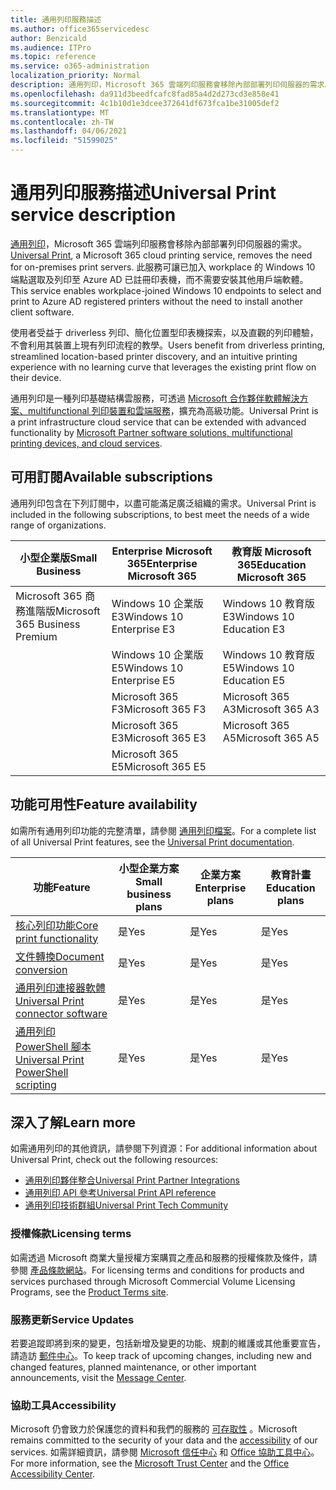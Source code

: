 ```yaml
---
title: 通用列印服務描述
ms.author: office365servicedesc
author: Benzicald
ms.audience: ITPro
ms.topic: reference
ms.service: o365-administration
localization_priority: Normal
description: 通用列印，Microsoft 365 雲端列印服務會移除內部部署列印伺服器的需求。
ms.openlocfilehash: da911d3beedfcafc8fad85a4d2d273cd3e858e41
ms.sourcegitcommit: 4c1b10d1e3dcee372641df673fca1be31005def2
ms.translationtype: MT
ms.contentlocale: zh-TW
ms.lasthandoff: 04/06/2021
ms.locfileid: "51599025"
---
```

# <a name="universal-print-service-description"></a><span data-ttu-id="d2b7c-103">通用列印服務描述</span><span class="sxs-lookup"><span data-stu-id="d2b7c-103">Universal Print service description</span></span>

<span data-ttu-id="d2b7c-104">[通用列印](https://www.microsoft.com/microsoft-365/windows/universal-print)，Microsoft 365 雲端列印服務會移除內部部署列印伺服器的需求。</span><span class="sxs-lookup"><span data-stu-id="d2b7c-104">[Universal Print](https://www.microsoft.com/microsoft-365/windows/universal-print), a Microsoft 365 cloud printing service, removes the need for on-premises print servers.</span></span> <span data-ttu-id="d2b7c-105">此服務可讓已加入 workplace 的 Windows 10 端點選取及列印至 Azure AD 已註冊印表機，而不需要安裝其他用戶端軟體。</span><span class="sxs-lookup"><span data-stu-id="d2b7c-105">This service enables workplace-joined Windows 10 endpoints to select and print to Azure AD registered printers without the need to install another client software.</span></span>

<span data-ttu-id="d2b7c-106">使用者受益于 driverless 列印、簡化位置型印表機探索，以及直觀的列印體驗，不會利用其裝置上現有列印流程的教學。</span><span class="sxs-lookup"><span data-stu-id="d2b7c-106">Users benefit from driverless printing, streamlined location-based printer discovery, and an intuitive printing experience with no learning curve that leverages the existing print flow on their device.</span></span>

<span data-ttu-id="d2b7c-107">通用列印是一種列印基礎結構雲服務，可透過 [Microsoft 合作夥伴軟體解決方案、multifunctional 列印裝置和雲端服務](/universal-print/fundamentals/universal-print-partner-integrations)，擴充為高級功能。</span><span class="sxs-lookup"><span data-stu-id="d2b7c-107">Universal Print is a print infrastructure cloud service that can be extended with advanced functionality by [Microsoft Partner software solutions, multifunctional printing devices, and cloud services](/universal-print/fundamentals/universal-print-partner-integrations).</span></span>

## <a name="available-subscriptions"></a><span data-ttu-id="d2b7c-108">可用訂閱</span><span class="sxs-lookup"><span data-stu-id="d2b7c-108">Available subscriptions</span></span>

<span data-ttu-id="d2b7c-109">通用列印包含在下列訂閱中，以盡可能滿足廣泛組織的需求。</span><span class="sxs-lookup"><span data-stu-id="d2b7c-109">Universal Print is included in the following subscriptions, to best meet the needs of a wide range of organizations.</span></span>

| <span data-ttu-id="d2b7c-110">小型企業版</span><span class="sxs-lookup"><span data-stu-id="d2b7c-110">Small Business</span></span>                 | <span data-ttu-id="d2b7c-111">Enterprise Microsoft 365</span><span class="sxs-lookup"><span data-stu-id="d2b7c-111">Enterprise Microsoft 365</span></span>     | <span data-ttu-id="d2b7c-112">教育版 Microsoft 365</span><span class="sxs-lookup"><span data-stu-id="d2b7c-112">Education Microsoft 365</span></span> |
|--------------------------------|------------------------------|-------------------------|
| <span data-ttu-id="d2b7c-113">Microsoft 365 商務進階版</span><span class="sxs-lookup"><span data-stu-id="d2b7c-113">Microsoft 365 Business Premium</span></span> | <span data-ttu-id="d2b7c-114">Windows 10 企業版 E3</span><span class="sxs-lookup"><span data-stu-id="d2b7c-114">Windows 10 Enterprise E3</span></span>     | <span data-ttu-id="d2b7c-115">Windows 10 教育版 E3</span><span class="sxs-lookup"><span data-stu-id="d2b7c-115">Windows 10 Education E3</span></span> |
|                                | <span data-ttu-id="d2b7c-116">Windows 10 企業版 E5</span><span class="sxs-lookup"><span data-stu-id="d2b7c-116">Windows 10 Enterprise E5</span></span>     | <span data-ttu-id="d2b7c-117">Windows 10 教育版 E5</span><span class="sxs-lookup"><span data-stu-id="d2b7c-117">Windows 10 Education E5</span></span> |
|                                | <span data-ttu-id="d2b7c-118">Microsoft 365 F3</span><span class="sxs-lookup"><span data-stu-id="d2b7c-118">Microsoft 365 F3</span></span>             | <span data-ttu-id="d2b7c-119">Microsoft 365 A3</span><span class="sxs-lookup"><span data-stu-id="d2b7c-119">Microsoft 365 A3</span></span>        |
|                                | <span data-ttu-id="d2b7c-120">Microsoft 365 E3</span><span class="sxs-lookup"><span data-stu-id="d2b7c-120">Microsoft 365 E3</span></span>             | <span data-ttu-id="d2b7c-121">Microsoft 365 A5</span><span class="sxs-lookup"><span data-stu-id="d2b7c-121">Microsoft 365 A5</span></span>        |
|                                | <span data-ttu-id="d2b7c-122">Microsoft 365 E5</span><span class="sxs-lookup"><span data-stu-id="d2b7c-122">Microsoft 365 E5</span></span>             |                         |

## <a name="feature-availability"></a><span data-ttu-id="d2b7c-123">功能可用性</span><span class="sxs-lookup"><span data-stu-id="d2b7c-123">Feature availability</span></span>

<span data-ttu-id="d2b7c-124">如需所有通用列印功能的完整清單，請參閱 [通用列印檔案](/universal-print/)。</span><span class="sxs-lookup"><span data-stu-id="d2b7c-124">For a complete list of all Universal Print features, see the [Universal Print documentation](/universal-print/).</span></span>

| <span data-ttu-id="d2b7c-125">功能</span><span class="sxs-lookup"><span data-stu-id="d2b7c-125">Feature</span></span>                                  | <span data-ttu-id="d2b7c-126">小型企業方案</span><span class="sxs-lookup"><span data-stu-id="d2b7c-126">Small business plans</span></span> | <span data-ttu-id="d2b7c-127">企業方案</span><span class="sxs-lookup"><span data-stu-id="d2b7c-127">Enterprise plans</span></span> | <span data-ttu-id="d2b7c-128">教育計畫</span><span class="sxs-lookup"><span data-stu-id="d2b7c-128">Education plans</span></span> |
|------------------------------------------|----------------------|------------------|-----------------|
| [<span data-ttu-id="d2b7c-129">核心列印功能</span><span class="sxs-lookup"><span data-stu-id="d2b7c-129">Core print functionality</span></span>](/universal-print/)             | <span data-ttu-id="d2b7c-130">是</span><span class="sxs-lookup"><span data-stu-id="d2b7c-130">Yes</span></span>                  | <span data-ttu-id="d2b7c-131">是</span><span class="sxs-lookup"><span data-stu-id="d2b7c-131">Yes</span></span>              | <span data-ttu-id="d2b7c-132">是</span><span class="sxs-lookup"><span data-stu-id="d2b7c-132">Yes</span></span>             |
| [<span data-ttu-id="d2b7c-133">文件轉換</span><span class="sxs-lookup"><span data-stu-id="d2b7c-133">Document conversion</span></span>](/universal-print/fundamentals/universal-print-document-conversion)                  | <span data-ttu-id="d2b7c-134">是</span><span class="sxs-lookup"><span data-stu-id="d2b7c-134">Yes</span></span>                  | <span data-ttu-id="d2b7c-135">是</span><span class="sxs-lookup"><span data-stu-id="d2b7c-135">Yes</span></span>              | <span data-ttu-id="d2b7c-136">是</span><span class="sxs-lookup"><span data-stu-id="d2b7c-136">Yes</span></span>             |
| [<span data-ttu-id="d2b7c-137">通用列印連接器軟體</span><span class="sxs-lookup"><span data-stu-id="d2b7c-137">Universal Print connector software</span></span>](/universal-print/fundamentals/universal-print-connector-overview)   | <span data-ttu-id="d2b7c-138">是</span><span class="sxs-lookup"><span data-stu-id="d2b7c-138">Yes</span></span>                  | <span data-ttu-id="d2b7c-139">是</span><span class="sxs-lookup"><span data-stu-id="d2b7c-139">Yes</span></span>              | <span data-ttu-id="d2b7c-140">是</span><span class="sxs-lookup"><span data-stu-id="d2b7c-140">Yes</span></span>             |
| [<span data-ttu-id="d2b7c-141">通用列印 PowerShell 腳本</span><span class="sxs-lookup"><span data-stu-id="d2b7c-141">Universal Print PowerShell scripting</span></span>](/universal-print/fundamentals/universal-print-powershell) | <span data-ttu-id="d2b7c-142">是</span><span class="sxs-lookup"><span data-stu-id="d2b7c-142">Yes</span></span>                  | <span data-ttu-id="d2b7c-143">是</span><span class="sxs-lookup"><span data-stu-id="d2b7c-143">Yes</span></span>              | <span data-ttu-id="d2b7c-144">是</span><span class="sxs-lookup"><span data-stu-id="d2b7c-144">Yes</span></span>             |

## <a name="learn-more"></a><span data-ttu-id="d2b7c-145">深入了解</span><span class="sxs-lookup"><span data-stu-id="d2b7c-145">Learn more</span></span>

<span data-ttu-id="d2b7c-146">如需通用列印的其他資訊，請參閱下列資源：</span><span class="sxs-lookup"><span data-stu-id="d2b7c-146">For additional information about Universal Print, check out the following resources:</span></span>

- [<span data-ttu-id="d2b7c-147">通用列印夥伴整合</span><span class="sxs-lookup"><span data-stu-id="d2b7c-147">Universal Print Partner Integrations</span></span>](/universal-print/fundamentals/universal-print-partner-integrations)
- [<span data-ttu-id="d2b7c-148">通用列印 API 參考</span><span class="sxs-lookup"><span data-stu-id="d2b7c-148">Universal Print API reference</span></span>](/graph/universal-print-concept-overview)
- [<span data-ttu-id="d2b7c-149">通用列印技術群組</span><span class="sxs-lookup"><span data-stu-id="d2b7c-149">Universal Print Tech Community</span></span>](https://techcommunity.microsoft.com/t5/universal-print/ct-p/UniversalPrint)

### <a name="licensing-terms"></a><span data-ttu-id="d2b7c-150">授權條款</span><span class="sxs-lookup"><span data-stu-id="d2b7c-150">Licensing terms</span></span>

<span data-ttu-id="d2b7c-151">如需透過 Microsoft 商業大量授權方案購買之產品和服務的授權條款及條件，請參閱 [產品條款網站](https://www.microsoft.com/licensing/terms/)。</span><span class="sxs-lookup"><span data-stu-id="d2b7c-151">For licensing terms and conditions for products and services purchased through Microsoft Commercial Volume Licensing Programs, see the [Product Terms site](https://www.microsoft.com/licensing/terms/).</span></span> 

### <a name="service-updates"></a><span data-ttu-id="d2b7c-152">服務更新</span><span class="sxs-lookup"><span data-stu-id="d2b7c-152">Service Updates</span></span>

<span data-ttu-id="d2b7c-153">若要追蹤即將到來的變更，包括新增及變更的功能、規劃的維護或其他重要宣告，請造訪 [郵件中心](/microsoft-365/admin/manage/message-center)。</span><span class="sxs-lookup"><span data-stu-id="d2b7c-153">To keep track of upcoming changes, including new and changed features, planned maintenance, or other important announcements, visit the [Message Center](/microsoft-365/admin/manage/message-center).</span></span>

### <a name="accessibility"></a><span data-ttu-id="d2b7c-154">協助工具</span><span class="sxs-lookup"><span data-stu-id="d2b7c-154">Accessibility</span></span>

<span data-ttu-id="d2b7c-155">Microsoft 仍會致力於保護您的資料和我們的服務的 [可存取性](https://www.microsoft.com/trust-center/compliance/accessibility) 。</span><span class="sxs-lookup"><span data-stu-id="d2b7c-155">Microsoft remains committed to the security of your data and the [accessibility](https://www.microsoft.com/trust-center/compliance/accessibility) of our services.</span></span> <span data-ttu-id="d2b7c-156">如需詳細資訊，請參閱 [Microsoft 信任中心](https://www.microsoft.com/trust-center) 和 [Office 協助工具中心](https://support.microsoft.com/topic/office-accessibility-center-resources-for-people-with-disabilities-ecab0fcf-d143-4fe8-a2ff-6cd596bddc6d)。</span><span class="sxs-lookup"><span data-stu-id="d2b7c-156">For more information, see the [Microsoft Trust Center](https://www.microsoft.com/trust-center) and the [Office Accessibility Center](https://support.microsoft.com/topic/office-accessibility-center-resources-for-people-with-disabilities-ecab0fcf-d143-4fe8-a2ff-6cd596bddc6d).</span></span>